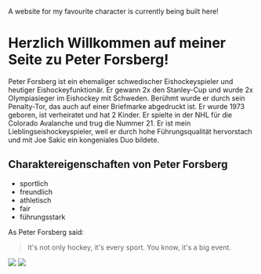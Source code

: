 A website for my favourite character is currently being built here!

# Herzlich Willkommen auf meiner Seite zu Peter Forsberg!

Peter Forsberg ist ein ehemaliger schwedischer Eishockeyspieler und heutiger Eishockeyfunktionär. Er gewann 2x den Stanley-Cup und wurde 2x Olympiasieger im Eishockey mit Schweden. Berühmt wurde er durch sein Penalty-Tor, das auch auf einer Briefmarke abgedruckt ist. Er wurde 1973 geboren, ist verheiratet und hat 2 Kinder. 
Er spielte in der NHL für die Colorado Avalanche und trug die Nummer 21. Er ist mein Lieblingseishockeyspieler, weil er durch hohe Führungsqualität hervorstach und mit Joe Sakic ein kongeniales Duo bildete. 

## Charaktereigenschaften von Peter Forsberg

* sportlich
* freundlich
* athletisch
* fair
* führungsstark

As Peter Forsberg said:

> It's not only hockey, it's every sport. You know, it's a big event.

<img src="https://upload.wikimedia.org/wikipedia/commons/0/00/Peter_Forsberg_1997_cropped-2.jpg" />

<img src="https://drive.google.com/file/d/14S2VHpc25KNm9rIUV2SAFbGoQGJUhBDE/view" />



